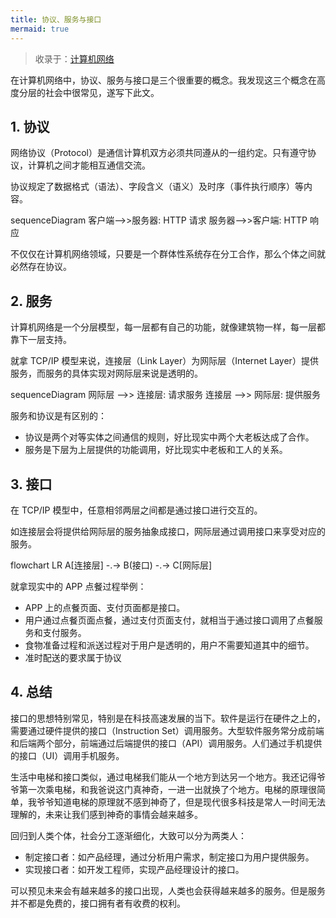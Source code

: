 ```yaml
---
title: 协议、服务与接口
mermaid: true
---
```


> 收录于：[计算机网络](/cn/)

在计算机网络中，协议、服务与接口是三个很重要的概念。我发现这三个概念在高度分层的社会中很常见，遂写下此文。

## 1. 协议

网络协议（Protocol）是通信计算机双方必须共同遵从的一组约定。只有遵守协议，计算机之间才能相互通信交流。

协议规定了数据格式（语法）、字段含义（语义）及时序（事件执行顺序）等内容。

<div class = "mermaid">
sequenceDiagram
    客户端-->>服务器: HTTP 请求
    服务器-->>客户端: HTTP 响应
</div>

不仅仅在计算机网络领域，只要是一个群体性系统存在分工合作，那么个体之间就必然存在协议。

## 2. 服务

计算机网络是一个分层模型，每一层都有自己的功能，就像建筑物一样，每一层都靠下一层支持。

就拿 TCP/IP 模型来说，连接层（Link Layer）为网际层（Internet Layer）提供服务，而服务的具体实现对网际层来说是透明的。

<div class = "mermaid">
sequenceDiagram
    网际层 -->> 连接层: 请求服务
    连接层 -->> 网际层: 提供服务
</div>

服务和协议是有区别的：

- 协议是两个对等实体之间通信的规则，好比现实中两个大老板达成了合作。
- 服务是下层为上层提供的功能调用，好比现实中老板和工人的关系。

## 3. 接口

在 TCP/IP 模型中，任意相邻两层之间都是通过接口进行交互的。

如连接层会将提供给网际层的服务抽象成接口，网际层通过调用接口来享受对应的服务。

<div class = "mermaid">
flowchart LR
    A[连接层] -.-> B(接口) -.-> C[网际层]
</div>

就拿现实中的 APP 点餐过程举例：

- APP 上的点餐页面、支付页面都是接口。
- 用户通过点餐页面点餐，通过支付页面支付，就相当于通过接口调用了点餐服务和支付服务。
- 食物准备过程和派送过程对于用户是透明的，用户不需要知道其中的细节。
- 准时配送的要求属于协议

## 4. 总结

接口的思想特别常见，特别是在科技高速发展的当下。软件是运行在硬件之上的，需要通过硬件提供的接口（Instruction Set）调用服务。大型软件服务常分成前端和后端两个部分，前端通过后端提供的接口（API）调用服务。人们通过手机提供的接口（UI）调用手机服务。

生活中电梯和接口类似，通过电梯我们能从一个地方到达另一个地方。我还记得爷爷第一次乘电梯，和我爸说这门真神奇，一进一出就换了个地方。电梯的原理很简单，我爷爷知道电梯的原理就不感到神奇了，但是现代很多科技是常人一时间无法理解的，未来让我们感到神奇的事情会越来越多。

回归到人类个体，社会分工逐渐细化，大致可以分为两类人：

- 制定接口者：如产品经理，通过分析用户需求，制定接口为用户提供服务。
- 实现接口者：如开发工程师，实现产品经理设计的接口。

可以预见未来会有越来越多的接口出现，人类也会获得越来越多的服务。但是服务并不都是免费的，接口拥有者有收费的权利。